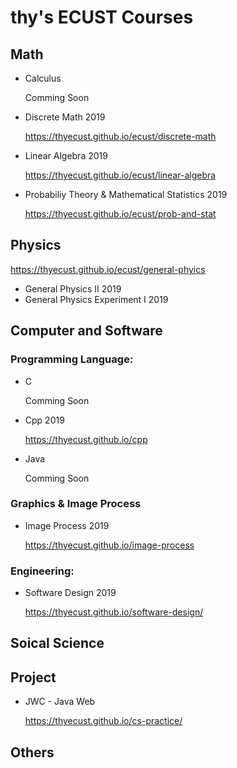 # thy's ECUST Courses

## Math

* Calculus

    Comming Soon

* Discrete Math 2019

  <https://thyecust.github.io/ecust/discrete-math>

* Linear Algebra 2019

  <https://thyecust.github.io/ecust/linear-algebra>

* Probabiliy Theory & Mathematical Statistics 2019

  <https://thyecust.github.io/ecust/prob-and-stat>

## Physics

<https://thyecust.github.io/ecust/general-phyics>

* General Physics II 2019
* General Physics Experiment I 2019

## Computer and Software 

### Programming Language:

* C
  
    Comming Soon

* Cpp 2019

  <https://thyecust.github.io/cpp>

* Java
  
    Comming Soon

### Graphics & Image Process

* Image Process 2019
  
  <https://thyecust.github.io/image-process>

### Engineering:

* Software Design 2019

  <https://thyecust.github.io/software-design/>

## Soical Science

## Project

* JWC - Java Web
  
  <https://thyecust.github.io/cs-practice/>

## Others